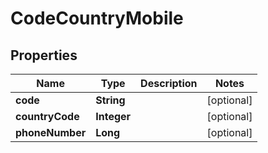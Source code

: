 
# CodeCountryMobile

## Properties
Name | Type | Description | Notes
------------ | ------------- | ------------- | -------------
**code** | **String** |  |  [optional]
**countryCode** | **Integer** |  |  [optional]
**phoneNumber** | **Long** |  |  [optional]



